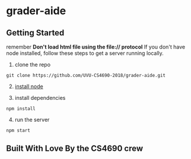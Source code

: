# grader-aide

## Getting Started

remember **Don't load html file using the file:// protocol**
If you don't have node installed, follow these steps to get a server running locally.

1) clone the repo
```
git clone https://github.com/UVU-CS4690-2018/grader-aide.git
```

2) [install node](https://nodejs.org/en/)

3) install dependencies
```
npm install
```

4) run the server
```
npm start
```

## Built With Love By the CS4690 crew

